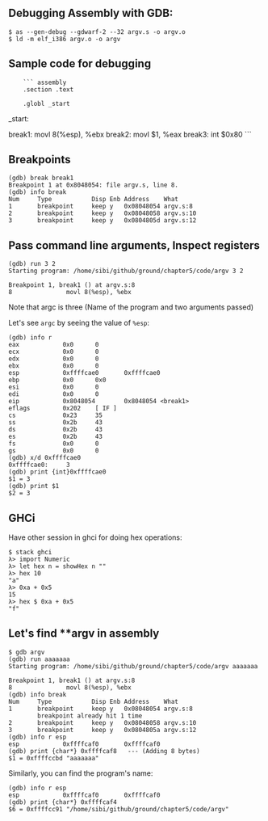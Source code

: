 ## Debugging Assembly with GDB:

``` shellsession
$ as --gen-debug --gdwarf-2 --32 argv.s -o argv.o
$ ld -m elf_i386 argv.o -o argv
```

## Sample code for debugging

        ``` assembly
        .section .text

        .globl _start

_start:

break1: 
        movl 8(%esp), %ebx
break2: 
        movl $1, %eax
break3: 
        int $0x80
        ```

## Breakpoints

``` gdb
(gdb) break break1
Breakpoint 1 at 0x8048054: file argv.s, line 8.
(gdb) info break
Num     Type           Disp Enb Address    What
1       breakpoint     keep y   0x08048054 argv.s:8
2       breakpoint     keep y   0x08048058 argv.s:10
3       breakpoint     keep y   0x0804805d argv.s:12
```

## Pass command line arguments, Inspect registers

``` gdb
(gdb) run 3 2
Starting program: /home/sibi/github/ground/chapter5/code/argv 3 2

Breakpoint 1, break1 () at argv.s:8
8               movl 8(%esp), %ebx
```

Note that argc is three (Name of the program and two arguments passed)

Let's see `argc` by seeing the value of `%esp`:

``` gdb
(gdb) info r
eax            0x0      0
ecx            0x0      0
edx            0x0      0
ebx            0x0      0
esp            0xffffcae0       0xffffcae0
ebp            0x0      0x0
esi            0x0      0
edi            0x0      0
eip            0x8048054        0x8048054 <break1>
eflags         0x202    [ IF ]
cs             0x23     35
ss             0x2b     43
ds             0x2b     43
es             0x2b     43
fs             0x0      0
gs             0x0      0
(gdb) x/d 0xffffcae0
0xffffcae0:     3
(gdb) print {int}0xffffcae0
$1 = 3
(gdb) print $1
$2 = 3
```

## GHCi

Have other session in ghci for doing hex operations:

``` shellsession
$ stack ghci
λ> import Numeric
λ> let hex n = showHex n ""
λ> hex 10
"a"
λ> 0xa + 0x5
15
λ> hex $ 0xa + 0x5
"f"
```

## Let's find **argv in assembly

``` shellsession
$ gdb argv
(gdb) run aaaaaaa
Starting program: /home/sibi/github/ground/chapter5/code/argv aaaaaaa

Breakpoint 1, break1 () at argv.s:8
8               movl 8(%esp), %ebx
(gdb) info break
Num     Type           Disp Enb Address    What
1       breakpoint     keep y   0x08048054 argv.s:8
        breakpoint already hit 1 time
2       breakpoint     keep y   0x08048058 argv.s:10
3       breakpoint     keep y   0x0804805a argv.s:12
(gdb) info r esp
esp            0xffffcaf0       0xffffcaf0
(gdb) print {char*} 0xffffcaf8   --- (Adding 8 bytes)
$1 = 0xffffccbd "aaaaaaa"
```

Similarly, you can find the program's name:

``` gdb
(gdb) info r esp
esp            0xffffcaf0       0xffffcaf0
(gdb) print {char*} 0xffffcaf4
$6 = 0xffffcc91 "/home/sibi/github/ground/chapter5/code/argv"
```



